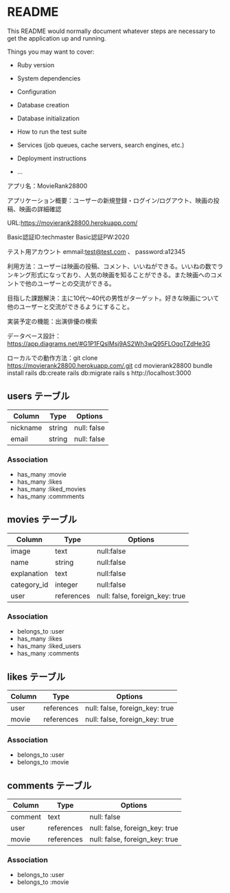 # README

This README would normally document whatever steps are necessary to get the
application up and running.

Things you may want to cover:

* Ruby version

* System dependencies

* Configuration

* Database creation

* Database initialization

* How to run the test suite

* Services (job queues, cache servers, search engines, etc.)

* Deployment instructions

* ...

アプリ名：MovieRank28800

アプリケーション概要：ユーザーの新規登録・ログイン/ログアウト、映画の投稿、映画の詳細確認

URL:https://movierank28800.herokuapp.com/

Basic認証ID:techmaster
Basic認証PW:2020

テスト用アカウント emmail:test@test.com 、 password:a12345

利用方法：ユーザーは映画の投稿、コメント、いいねができる。いいねの数でランキング形式になっており、人気の映画を知ることができる。また映画へのコメントで他のユーザーとの交流ができる。

目指した課題解決：主に10代〜40代の男性がターゲット。好きな映画について他のユーザーと交流ができるようにすること。

実装予定の機能：出演俳優の検索

データベース設計：https://app.diagrams.net/#G1P1FQslMsj9AS2Wh3wQ95FLOqoTZdHe3G

ローカルでの動作方法：git clone https://movierank28800.herokuapp.com/.git
                  cd movierank28800
                  bundle install
                  rails db:create
                  rails db:migrate
                  rails s
                  http://localhost:3000







## users テーブル

| Column   | Type   | Options     |
| -------- | ------ | ----------- |
| nickname | string | null: false |
| email    | string | null: false |

### Association

- has_many :movie
- has_many :likes
- has_many :liked_movies
- has_many :commments

## movies テーブル

| Column           | Type       | Options                        |
| ---------------- | ---------- | ------------------------------ |
| image            | text       | null:false                     |
| name             | string     | null:false                     |
| explanation      | text       | null:false                     |
| category_id      | integer    | null:false                     |
| user             | references | null: false, foreign_key: true |

### Association

- belongs_to :user
- has_many :likes
- has_many :liked_users
- has_many :comments

## likes テーブル

| Column  | Type       | Options                        |
| ------- | ---------- | ------------------------------ |
| user    | references | null: false, foreign_key: true |
| movie   | references | null: false, foreign_key: true |

### Association

- belongs_to :user
- belongs_to :movie

## comments テーブル

| Column  | Type       | Options                        |
| ------- | ---------- | ------------------------------ |
| comment | text       | null: false                    |
| user    | references | null: false, foreign_key: true |
| movie   | references | null: false, foreign_key: true |

### Association

- belongs_to :user
- belongs_to :movie